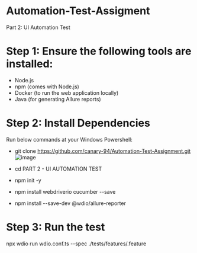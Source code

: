 # Automation-Test-Assigment
Part 2: UI Automation Test
# Step 1: Ensure the following tools are installed:
+ Node.js 
+ npm (comes with Node.js)
+ Docker (to run the web application locally)
+ Java (for generating Allure reports)
# Step 2: Install Dependencies
Run below commands at your Windows Powershell:
+ git clone https://github.com/canary-94/Automation-Test-Assignment.git
  ![image](https://github.com/user-attachments/assets/6f090588-9e0a-4605-bec5-fb75a078e300)

+ cd PART 2 - UI AUTOMATION TEST
+ npm init -y
+ npm install webdriverio cucumber --save
+ npm install --save-dev @wdio/allure-reporter
# Step 3: Run the test
npx wdio run wdio.conf.ts --spec ./tests/features/<feature-file>.feature
